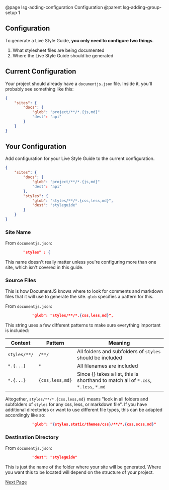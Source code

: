 @page lsg-adding-configuration Configuration
@parent lsg-adding-group-setup 1

## Configuration

To generate a Live Style Guide, **you only need to configure two things**.

1. What stylesheet files are being documented
2. Where the Live Style Guide should be generated

## Current Configuration

Your project should already have a `documentjs.json` file.
Inside it, you'll probably see something like this:

```json
{
    "sites": {
        "docs": {
            "glob": "project/**/*.{js,md}"
            "dest": "api"
        }
    }
}
```

## Your Configuration

Add configuration for your Live Style Guide to the 
current configuration.

```json
{
    "sites": {
        "docs": {
            "glob": "project/**/*.{js,md}"
            "dest": "api"
        },
        "styles": {
            "glob": "styles/**/*.{css,less,md}",
            "dest": "styleguide"
        }
    }
}
```

### Site Name

From `documentjs.json`:
```json
        "styles" : {
```

This name doesn't really matter unless you're configuring more than one site, which isn't covered in this guide.


### Source Files

This is how DocumentJS knows where to look for comments and markdown files that it will use to generate the site. `glob` specifies a pattern for this.

From `documentjs.json`:
```json
            "glob": "styles/**/*.{css,less,md}",
```

This string uses a few different patterns to make sure everything important is included:

<table>
<thead>
<tr>
  <th>Context</th>
  <th>Pattern</th>
  <th>Meaning</th>
</tr>
</thead>
<tbody><tr>
  <td><code>styles/**/</code></td>
  <td><code>/**/</code></td>
  <td>All folders and subfolders of <code>styles</code> should be included</td>
</tr>
<tr>
  <td><code>*.{...}</code></td>
  <td><code>*</code></td>
  <td>All filenames are included</td>
</tr>
<tr>
  <td><code>*.{...}</code></td>
  <td><code>{css,less,md}</code></td>
  <td>Since {} takes a list, this is shorthand to match all of  <code>*.css</code>, <code>*.less</code>, <code>*.md</code></td>
</tr>
</tbody></table>


Altogether, `styles/**/*.{css,less,md}` means "look in all folders and subfolders of `styles` for any css, less, or markdown file". If you have additional directories or want to use different file types, this can be adapted accordingly like so:

```json
            "glob": "{styles,static/themes/css}/**/*.{css,scss,md}"
```

### Destination Directory

From `documentjs.json`:
```json
            "dest": "styleguide"
```

This is just the name of the folder where your site will be generated. Where you want this to be located will depend on the structure of your project.

[Next Page](/docs/lsg-adding-file-organization.html)